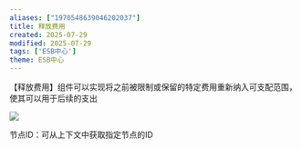```yaml
---
aliases: ["1970548639046202037"]
title: 释放费用
created: 2025-07-29
modified: 2025-07-29
tags: ['ESB中心']
theme: ESB中心
---
```


【释放费用】组件可以实现将之前被限制或保留的特定费用重新纳入可支配范围，使其可以用于后续的支出

![](https://myhelpdoc.oss-cn-heyuan.aliyuncs.com/mdimages/a0775a984e9e6230ef54bfccb59cb9bf.jpg)

节点ID：可从上下文中获取指定节点的ID

